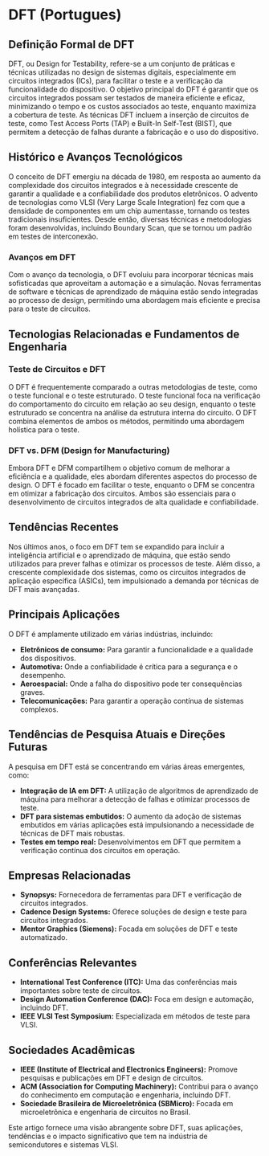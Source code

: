 # DFT (Portugues)

## Definição Formal de DFT

DFT, ou Design for Testability, refere-se a um conjunto de práticas e técnicas utilizadas no design de sistemas digitais, especialmente em circuitos integrados (ICs), para facilitar o teste e a verificação da funcionalidade do dispositivo. O objetivo principal do DFT é garantir que os circuitos integrados possam ser testados de maneira eficiente e eficaz, minimizando o tempo e os custos associados ao teste, enquanto maximiza a cobertura de teste. As técnicas DFT incluem a inserção de circuitos de teste, como Test Access Ports (TAP) e Built-In Self-Test (BIST), que permitem a detecção de falhas durante a fabricação e o uso do dispositivo.

## Histórico e Avanços Tecnológicos

O conceito de DFT emergiu na década de 1980, em resposta ao aumento da complexidade dos circuitos integrados e à necessidade crescente de garantir a qualidade e a confiabilidade dos produtos eletrônicos. O advento de tecnologias como VLSI (Very Large Scale Integration) fez com que a densidade de componentes em um chip aumentasse, tornando os testes tradicionais insuficientes. Desde então, diversas técnicas e metodologias foram desenvolvidas, incluindo Boundary Scan, que se tornou um padrão em testes de interconexão.

### Avanços em DFT

Com o avanço da tecnologia, o DFT evoluiu para incorporar técnicas mais sofisticadas que aproveitam a automação e a simulação. Novas ferramentas de software e técnicas de aprendizado de máquina estão sendo integradas ao processo de design, permitindo uma abordagem mais eficiente e precisa para o teste de circuitos.

## Tecnologias Relacionadas e Fundamentos de Engenharia

### Teste de Circuitos e DFT

O DFT é frequentemente comparado a outras metodologias de teste, como o teste funcional e o teste estruturado. O teste funcional foca na verificação do comportamento do circuito em relação ao seu design, enquanto o teste estruturado se concentra na análise da estrutura interna do circuito. O DFT combina elementos de ambos os métodos, permitindo uma abordagem holística para o teste.

### DFT vs. DFM (Design for Manufacturing)

Embora DFT e DFM compartilhem o objetivo comum de melhorar a eficiência e a qualidade, eles abordam diferentes aspectos do processo de design. O DFT é focado em facilitar o teste, enquanto o DFM se concentra em otimizar a fabricação dos circuitos. Ambos são essenciais para o desenvolvimento de circuitos integrados de alta qualidade e confiabilidade.

## Tendências Recentes

Nos últimos anos, o foco em DFT tem se expandido para incluir a inteligência artificial e o aprendizado de máquina, que estão sendo utilizados para prever falhas e otimizar os processos de teste. Além disso, a crescente complexidade dos sistemas, como os circuitos integrados de aplicação específica (ASICs), tem impulsionado a demanda por técnicas de DFT mais avançadas.

## Principais Aplicações

O DFT é amplamente utilizado em várias indústrias, incluindo:

- **Eletrônicos de consumo:** Para garantir a funcionalidade e a qualidade dos dispositivos.
- **Automotiva:** Onde a confiabilidade é crítica para a segurança e o desempenho.
- **Aeroespacial:** Onde a falha do dispositivo pode ter consequências graves.
- **Telecomunicações:** Para garantir a operação contínua de sistemas complexos.

## Tendências de Pesquisa Atuais e Direções Futuras

A pesquisa em DFT está se concentrando em várias áreas emergentes, como:

- **Integração de IA em DFT:** A utilização de algoritmos de aprendizado de máquina para melhorar a detecção de falhas e otimizar processos de teste.
- **DFT para sistemas embutidos:** O aumento da adoção de sistemas embutidos em várias aplicações está impulsionando a necessidade de técnicas de DFT mais robustas.
- **Testes em tempo real:** Desenvolvimentos em DFT que permitem a verificação contínua dos circuitos em operação.

## Empresas Relacionadas

- **Synopsys:** Fornecedora de ferramentas para DFT e verificação de circuitos integrados.
- **Cadence Design Systems:** Oferece soluções de design e teste para circuitos integrados.
- **Mentor Graphics (Siemens):** Focada em soluções de DFT e teste automatizado.

## Conferências Relevantes

- **International Test Conference (ITC):** Uma das conferências mais importantes sobre teste de circuitos.
- **Design Automation Conference (DAC):** Foca em design e automação, incluindo DFT.
- **IEEE VLSI Test Symposium:** Especializada em métodos de teste para VLSI.

## Sociedades Acadêmicas

- **IEEE (Institute of Electrical and Electronics Engineers):** Promove pesquisas e publicações em DFT e design de circuitos.
- **ACM (Association for Computing Machinery):** Contribui para o avanço do conhecimento em computação e engenharia, incluindo DFT.
- **Sociedade Brasileira de Microeletrônica (SBMicro):** Focada em microeletrônica e engenharia de circuitos no Brasil.

Este artigo fornece uma visão abrangente sobre DFT, suas aplicações, tendências e o impacto significativo que tem na indústria de semicondutores e sistemas VLSI.